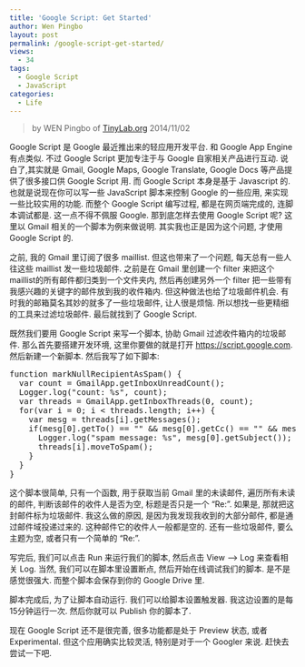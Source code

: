 ```yaml
---
title: 'Google Script: Get Started'
author: Wen Pingbo
layout: post
permalink: /google-script-get-started/
views:
  - 34
tags:
  - Google Script
  - JavaScript
categories:
  - Life
---
```


> by WEN Pingbo of [TinyLab.org][1]
> 2014/11/02

Google Script 是 Google 最近推出来的轻应用开发平台. 和 Google App Engine 有点类似. 不过 Google Script 更加专注于与 Google 自家相关产品进行互动. 说白了,其实就是 Gmail, Google Maps, Google Translate, Google Docs 等产品提供了很多接口供 Google Script 用. 而 Google Script 本身是基于 Javascript 的. 也就是说现在你可以写一些 JavaScript 脚本来控制 Google 的一些应用, 来实现一些比较实用的功能. 而整个 Google Script 编写过程, 都是在网页端完成的, 连脚本调试都是. 这一点不得不佩服 Google. 那到底怎样去使用 Google Script 呢? 这里以 Gmail 相关的一个脚本为例来做说明. 其实我也正是因为这个问题, 才使用 Google Script 的.

之前, 我的 Gmail 里订阅了很多 maillist. 但这也带来了一个问题, 每天总有一些人往这些 maillist 发一些垃圾邮件. 之前是在 Gmail 里创建一个 filter 来把这个 maillist的所有邮件都归类到一个文件夹内, 然后再创建另外一个 filter 把一些带有我感兴趣的关键字的邮件放到我的收件箱内. 但这种做法也给了垃圾邮件机会. 有时我的邮箱莫名其妙的就多了一些垃圾邮件, 让人很是烦恼. 所以想找一些更精细的工具来过滤垃圾邮件. 最后就找到了 Google Script.

既然我们要用 Google Script 来写一个脚本, 协助 Gmail 过滤收件箱内的垃圾邮件. 那么首先要搭建开发环境, 这里你要做的就是打开 https://script.google.com. 然后新建一个新脚本. 然后我写了如下脚本:

<pre>function markNullRecipientAsSpam() {
  var count = GmailApp.getInboxUnreadCount();
  Logger.log("count: %s", count);
  var threads = GmailApp.getInboxThreads(0, count);
  for(var i = 0; i &lt; threads.length; i++) {
    var mesg = threads[i].getMessages();
    if(mesg[0].getTo() == "" && mesg[0].getCc() == "" && mesg[0].getBcc() == "") {
      Logger.log("spam message: %s", mesg[0].getSubject());
      threads[i].moveToSpam();
    }
  }
}
</pre>

这个脚本很简单, 只有一个函数, 用于获取当前 Gmail 里的未读邮件, 遍历所有未读的邮件, 判断该邮件的收件人是否为空, 标题是否只是一个 &#8220;Re:&#8221;. 如果是, 那就把这封邮件标为垃圾邮件. 我这么做的原因, 是因为我发现我收到的大部分邮件, 都是通过邮件域投递过来的. 这种邮件它的收件人一般都是空的. 还有一些垃圾邮件, 要么主题为空, 或者只有一个简单的 &#8220;Re:&#8221;.

写完后, 我们可以点击 Run 来运行我们的脚本, 然后点击 View &#8211;> Log 来查看相关 Log. 当然, 我们可以在脚本里设置断点, 然后开始在线调试我们的脚本. 是不是感觉很强大. 而整个脚本会保存到你的 Google Drive 里.

脚本完成后, 为了让脚本自动运行. 我们可以给脚本设置触发器. 我这边设置的是每15分钟运行一次. 然后你就可以 Publish 你的脚本了.

现在 Google Script 还不是很完善, 很多功能都是处于 Preview 状态, 或者 Experimental. 但这个应用确实比较灵活, 特别是对于一个 Googler 来说. 赶快去尝试一下吧.





 [1]: http://tinylab.org
